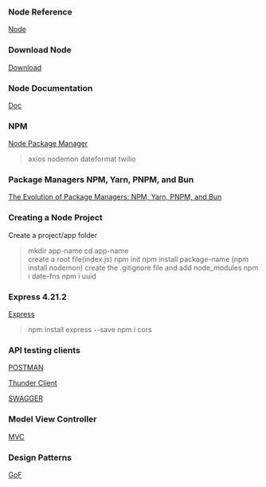 ### Node Reference
[Node](https://www.w3schools.com/nodejs/default.asp)

### Download Node
[Download](https://nodejs.org/en/download)

### Node Documentation
[Doc](https://nodejs.org/docs/latest/api/)

### NPM 
[Node Package Manager](https://www.npmjs.com/)

>axios
>nodemon
>dateformat
>twilio


### Package Managers NPM, Yarn, PNPM, and Bun
[The Evolution of Package Managers: NPM, Yarn, PNPM, and Bun](https://medium.com/@ankitacode11/the-evolution-of-package-managers-npm-yarn-pnpm-and-bun-cf16906ef37e)


### Creating a Node Project

Create a project/app folder
> mkdir app-name
> cd app-name   
> create a root file(index.js)
> npm init
> npm install package-name (npm install nodemon)
> create the .gitignore file and add node_modules
> npm i date-fns
> npm i uuid

### Express 4.21.2
[Express](https://expressjs.com/)

> npm install express --save
> npm i cors

### API testing clients

[POSTMAN](https://www.postman.com)

[Thunder Client](https://www.thunderclient.com/)

[SWAGGER](https://swagger.io/)


### Model View Controller
[MVC](https://developer.mozilla.org/en-US/docs/Glossary/MVC)

### Design Patterns 
[GoF](https://www.digitalocean.com/community/tutorials/gangs-of-four-gof-design-patterns)
